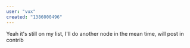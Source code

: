 ```yaml
---
user: "vux"
created: "1386000496"
---
```


Yeah it's still on my list, I'll do another node in the mean time, will post in contrib
